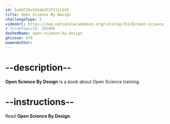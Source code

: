 ```yaml
---
id: 5a9d726c424ab3f2f1111143
title: Open Science By Design
challengeType: 2
videoUrl: https://nap.nationalacademies.org/catalog/25116/open-science-by-design-realizing-a-vision-for-21st-century
# forumTopicId: 301086
dashedName: open-science-by-design
ghissue: 470
womenAuthor: 
---
```


# --description--

__Open Science By Design__ is a book about Open Science training.

# --instructions--

Read __Open Science By Design__.